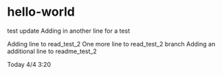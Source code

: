 # hello-world
test
update
Adding in another line for a test

Adding line to read_test_2
One more line to read_test_2 branch
Adding an additional line to readme_test_2

Today 4/4 3:20
